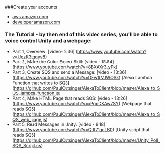 ###Create your accounts
- [aws.amazon.com](http://AWS.Amazon.com)
- [developer.amazon.com](http://developer.amazon.com)

### The Tutorial - by then end of this video series, you'll be able to voice control Unity and a webpage:
- Part 1, Overview: [video- 2:36] (https://www.youtube.com/watch?v=UezK3tgqyv8)
- Part 2, Make the Color Expert Skill: [video - 15:54] (https://www.youtube.com/watch?v=8BXAXr3_yPk)
- Part 3, Create SQS and send a Message: [video - 13:36] (https://www.youtube.com/watch?v=DFw1LVJWOSk) [Alexa Lambda Function that writes to SQS] (https://github.com/PaulCutsinger/AlexaToClient/blob/master/Alexa_to_SQS_lambda_function.js)
- Part 4, Make HTML Page that reads SQS: [video - 13:26] (https://www.youtube.com/watch?v=xPqpCXAw7SY) [Webpage that reads SQS] (https://github.com/PaulCutsinger/AlexaToClient/blob/master/Alexa_to_SQS_web_page.js)
- Part 5, Read Messages in Unity: [video - 9:18] (https://www.youtube.com/watch?v=Qtlf71qcLB0) [Unity script that reads SQS] (https://github.com/PaulCutsinger/AlexaToClient/blob/master/Unity_Poll_SQS_Script.cs)
